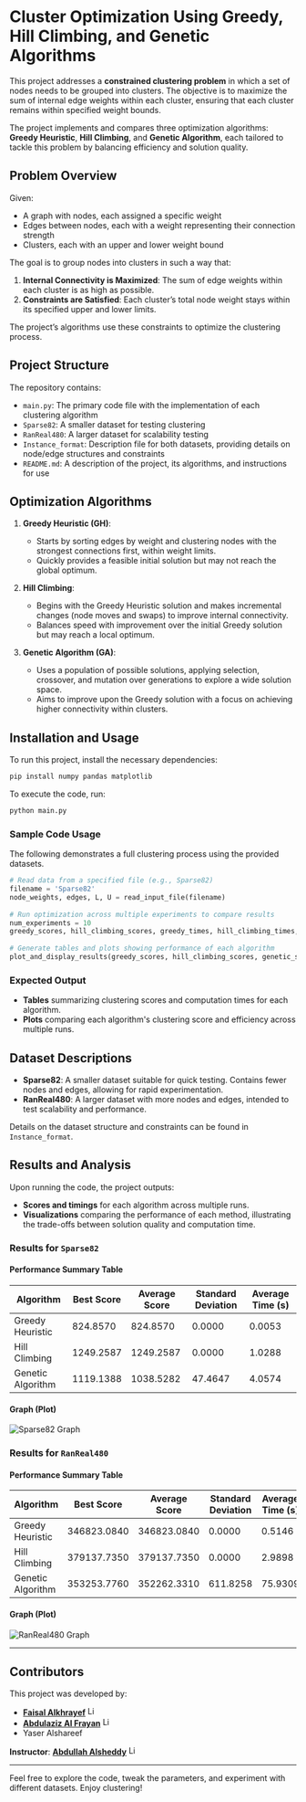 # Cluster Optimization Using Greedy, Hill Climbing, and Genetic Algorithms
 
This project addresses a **constrained clustering problem** in which a set of nodes needs to be grouped into clusters. The objective is to maximize the sum of internal edge weights within each cluster, ensuring that each cluster remains within specified weight bounds.
 
The project implements and compares three optimization algorithms: **Greedy Heuristic**, **Hill Climbing**, and **Genetic Algorithm**, each tailored to tackle this problem by balancing efficiency and solution quality.
 
## Problem Overview
 
Given:
- A graph with nodes, each assigned a specific weight
- Edges between nodes, each with a weight representing their connection strength
- Clusters, each with an upper and lower weight bound
 
The goal is to group nodes into clusters in such a way that:
1. **Internal Connectivity is Maximized**: The sum of edge weights within each cluster is as high as possible.
2. **Constraints are Satisfied**: Each cluster’s total node weight stays within its specified upper and lower limits.
 
The project’s algorithms use these constraints to optimize the clustering process.
 
## Project Structure
 
The repository contains:
- `main.py`: The primary code file with the implementation of each clustering algorithm
- `Sparse82`: A smaller dataset for testing clustering
- `RanReal480`: A larger dataset for scalability testing
- `Instance_format`: Description file for both datasets, providing details on node/edge structures and constraints
- `README.md`: A description of the project, its algorithms, and instructions for use
 
## Optimization Algorithms
 
1. **Greedy Heuristic (GH)**:
   - Starts by sorting edges by weight and clustering nodes with the strongest connections first, within weight limits.
   - Quickly provides a feasible initial solution but may not reach the global optimum.
 
2. **Hill Climbing**:
   - Begins with the Greedy Heuristic solution and makes incremental changes (node moves and swaps) to improve internal connectivity.
   - Balances speed with improvement over the initial Greedy solution but may reach a local optimum.
 
3. **Genetic Algorithm (GA)**:
   - Uses a population of possible solutions, applying selection, crossover, and mutation over generations to explore a wide solution space.
   - Aims to improve upon the Greedy solution with a focus on achieving higher connectivity within clusters.
 
## Installation and Usage
 
To run this project, install the necessary dependencies:
```bash
pip install numpy pandas matplotlib
```
 
To execute the code, run:
```bash
python main.py
```
 
### Sample Code Usage
 
The following demonstrates a full clustering process using the provided datasets.
 
```python
# Read data from a specified file (e.g., Sparse82)
filename = 'Sparse82'
node_weights, edges, L, U = read_input_file(filename)
 
# Run optimization across multiple experiments to compare results
num_experiments = 10
greedy_scores, hill_climbing_scores, greedy_times, hill_climbing_times, genetic_scores, genetic_times = run_optimization(node_weights, edges, L, U, num_experiments)
 
# Generate tables and plots showing performance of each algorithm
plot_and_display_results(greedy_scores, hill_climbing_scores, genetic_scores, greedy_times, hill_climbing_times, genetic_times)
```
 
### Expected Output
 
- **Tables** summarizing clustering scores and computation times for each algorithm.
- **Plots** comparing each algorithm's clustering score and efficiency across multiple runs.
 
## Dataset Descriptions
 
- **Sparse82**: A smaller dataset suitable for quick testing. Contains fewer nodes and edges, allowing for rapid experimentation.
- **RanReal480**: A larger dataset with more nodes and edges, intended to test scalability and performance.
 
Details on the dataset structure and constraints can be found in `Instance_format`.
 
## Results and Analysis
 
Upon running the code, the project outputs:
- **Scores and timings** for each algorithm across multiple runs.
- **Visualizations** comparing the performance of each method, illustrating the trade-offs between solution quality and computation time.
 
### Results for `Sparse82`
 
#### Performance Summary Table
 
| Algorithm         | Best Score  | Average Score | Standard Deviation | Average Time (s) |
|-------------------|-------------|---------------|---------------------|-------------------|
| Greedy Heuristic  | 824.8570    | 824.8570      | 0.0000             | 0.0053           |
| Hill Climbing     | 1249.2587   | 1249.2587     | 0.0000             | 1.0288           |
| Genetic Algorithm | 1119.1388   | 1038.5282     | 47.4647            | 4.0574           |
 
#### Graph (Plot)
![Sparse82 Graph](https://github.com/user-attachments/assets/15096e56-11f6-480a-a89e-f8b5f1c3c66e)

 
 
### Results for `RanReal480`
 
#### Performance Summary Table
 
| Algorithm         | Best Score     | Average Score | Standard Deviation | Average Time (s) |
|-------------------|----------------|---------------|---------------------|-------------------|
| Greedy Heuristic  | 346823.0840    | 346823.0840   | 0.0000             | 0.5146           |
| Hill Climbing     | 379137.7350    | 379137.7350   | 0.0000             | 2.9898           |
| Genetic Algorithm | 353253.7760    | 352262.3310   | 611.8258           | 75.9309          |
 
#### Graph (Plot)
![RanReal480 Graph](https://github.com/user-attachments/assets/ada47cda-9420-44c9-8e65-ffa60787b35c)

 
---
 
## Contributors

This project was developed by:
- **[Faisal Alkhrayef](https://www.linkedin.com/in/fkhrayef/)** <img src="https://cdn-icons-png.flaticon.com/512/174/174857.png" width="16" alt="LinkedIn Logo">
- **[Abdulaziz Al Frayan](https://www.linkedin.com/in/aziizdev/)** <img src="https://cdn-icons-png.flaticon.com/512/174/174857.png" width="16" alt="LinkedIn Logo">
- Yaser Alshareef

**Instructor**: **[Abdullah Alsheddy](https://www.linkedin.com/in/abdullah-alsheddy/)** <img src="https://cdn-icons-png.flaticon.com/512/174/174857.png" width="16" alt="LinkedIn Logo">

---
 
Feel free to explore the code, tweak the parameters, and experiment with different datasets. Enjoy clustering!
